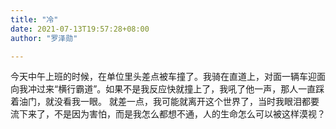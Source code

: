 ```yaml
---
title: "冷"
date: 2021-07-13T19:57:28+08:00
author: "罗泽勋"

---
```


今天中午上班的时候，在单位里头差点被车撞了。我骑在直道上，对面一辆车迎面向我冲过来“横行霸道”。如果不是我反应快就撞上了，我吼了他一声，那人一直踩着油门，就没看我一眼。
就差一点，我可能就离开这个世界了，当时我眼泪都要流下来了，不是因为害怕，而是我怎么都想不通，人的生命怎么可以被这样漠视？


